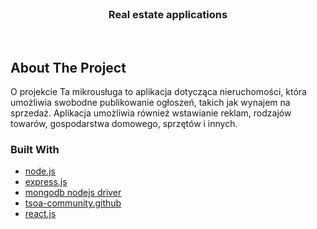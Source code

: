 

<!-- PROJECT LOGO -->
<br />
<p align="center">
  <h3 align="center">Real estate applications</h3
</p>

<br />


<!-- ABOUT THE PROJECT -->
## About The Project
O projekcie
Ta mikrousługa to aplikacja dotycząca nieruchomości, która umożliwia swobodne publikowanie ogłoszeń, takich jak wynajem na sprzedaż.
Aplikacja umożliwia również wstawianie reklam, rodzajów towarów, gospodarstwa domowego, sprzętów i innych.


### Built With

* [node.js](https://nodejs.org/en/)
* [express.js](https://expressjs.com/)
* [mongodb nodejs driver](https://docs.mongodb.com/drivers/node/)
* [tsoa-community.github](https://tsoa-community.github.io/docs/)
* [react.js](https://reactjs.org/)


